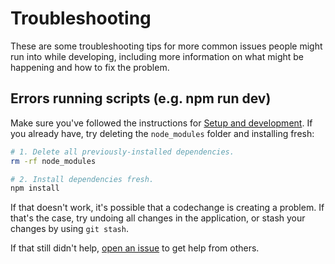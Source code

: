 # Troubleshooting

These are some troubleshooting tips for more common issues people might run into while developing, including more information on what might be happening and how to fix the problem.

## Errors running scripts (e.g. npm run dev)

Make sure you've followed the instructions for [Setup and development](./development.md). If you already have, try deleting the `node_modules` folder and installing fresh:

```bash
# 1. Delete all previously-installed dependencies.
rm -rf node_modules

# 2. Install dependencies fresh.
npm install
```

If that doesn't work, it's possible that a codechange is creating a problem. If that's the case, try undoing all changes in the application, or stash your changes by using `git stash`.

If that still didn't help, [open an issue](https://github.com/directus/app/issues/new) to get help from others.
